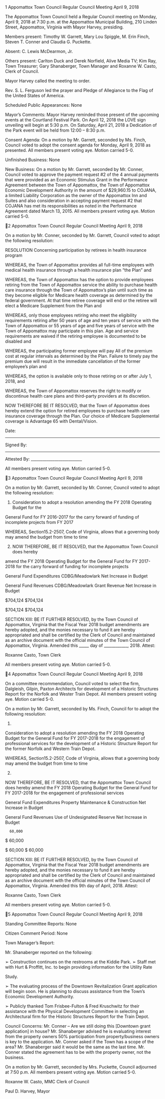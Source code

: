 1  Appomattox Town Council
Regular Council Meeting
April 9, 2018

The Appomattox Town Council held a Regular Council meeting on Monday, April 9, 2018 at
7:30 p.m. at the Appomattox Municipal Building, 210 Linden Street, Appomattox, Virginia with
Mayor Harvey, presiding.

Members present:  Timothy W. Garrett, Mary Lou Spiggle, M. Erin Finch, Steven T. Conner and
Claudia G. Puckette.

Absent:  C. Lewis McDearmon, Jr.

Others present:  Carlton Duck and Derek Norfield, Alive Media TV; Kim Ray, Town Treasurer;
Gary Shanaberger, Town Manager and Roxanne W. Casto, Clerk of Council.

Mayor Harvey called the meeting to order.

Rev. S. L. Ferguson led the prayer and Pledge of Allegiance to the Flag of the United States of
America.

Scheduled Public Appearances:
None

Mayor’s Comments:
Mayor Harvey reminded those present of the upcoming events at the Courtland Festival Park.
On April 12, 2018 the LOVE sign unveiling will begin at 5:30 p.m.  On Saturday, April 21, 2018
a Dedication of the Park event will be held from 12:00 – 8:30 p.m.

Consent Agenda:
On a motion by Mr. Garrett, seconded by Ms. Finch, Council voted to adopt the consent agenda
for Monday, April 9, 2018 as presented.  All members present voting aye.  Motion carried 5-0.

Unfinished Business:
None

New Business:
On a motion by Mr. Garrett, seconded by Mr. Conner, Council voted to approve the payment
request #2 of the 4 annual payments that were provided as an Economic Stimulus Grant in the
Performance Agreement between the Town of Appomattox, the Town of Appomattox Economic
Development Authority in the amount of $29,960.15 to COJANA, a limited Liability
Corporation as the owner of the Appomattox Inn and Suites and also consideration in accepting
payment request #2 that COJANA has met its responsibilities as noted in the Performance
Agreement dated March 13, 2015.  All members present voting aye.  Motion carried 5-0.

2  Appomattox Town Council
Regular Council Meeting
April 9, 2018

On a motion by Mr. Conner, seconded by Mr. Garrett, Council voted to adopt the following
resolution:

RESOLUTION
Concerning participation by retirees in health insurance program

WHEREAS, the Town of Appomattox provides all full-time employees with medical health
insurance through a health insurance plan “the Plan” and

WHEREAS, the Town of Appomattox has the option to provide employees retiring from the Town
of Appomattox service the ability to purchase health care insurance through the Town of
Appomattox’s plan until such time as they become eligible for Medicare health coverage as
determined by the federal government.  At that time retiree coverage will end or the retiree will
elect a Medicare Supplement from the Plan and

WHEREAS, only those employees retiring who meet the eligibility requirements retiring after 50
years of age and ten years of service with the Town of Appomattox or 55 years of age and five
years of service with the Town of Appomattox may participate in this plan.  Age and service
requirements are waived if the retiring employee is documented to be disabled and

WHEREAS, the participating former employee will pay All of the premium cost at regular
intervals as determined by the Plan.  Failure to timely pay the premium due will result in the
immediate cancellation of the former employee’s plan and

WHEREAS, the option is available only to those retiring on or after July 1, 2018, and

WHEREAS, the Town of Appomattox reserves the right to modify or discontinue health care
plans and third-party providers at its discretion.

NOW THEREFORE BE IT RESOLVED, that the Town of Appomattox does hereby extend the
option for retired employees to purchase health care insurance coverage through the Plan.  Our
choice of Medicare Supplemental coverage is Advantage 65 with Dental/Vision.

Date:

__________________________

Signed By:

__________________________

Attested By:  __________________________

All members present voting aye.  Motion carried 5-0.

3  Appomattox Town Council
Regular Council Meeting
April 9, 2018

On a motion by Mr. Garrett, seconded by Mr. Conner, Council voted to adopt the following
resolution:

1.  Consideration to adopt a resolution amending the FY 2018 Operating Budget for the

General Fund for FY 2016-2017 for the carry forward of funding of incomplete projects from
FY 2017

WHEREAS, Section15.2-2507, Code of Virginia, allows that a governing body may amend the
budget from time to time

2.  NOW THEREFORE, BE IT RESOLVED, that the Appomattox Town Council does hereby

amend the FY 2018 Operating Budget for the General Fund for FY 2017-2018 for the carry
forward of funding for incomplete projects

General Fund Expenditures
CDBG/Meadowlark
Net Increase in Budget

General Fund Revenues
CDBG/Meadowlark Grant Revenue
Net Increase in Budget

$704,124
$704,124

$704,124
$704,124

SECTION XIII:
BE IT FURTHER RESOLVED, by the Town Council of Appomattox, Virginia that the Fiscal
Year 2018 budget amendments are hereby adopted, and the monies necessary to fund it are
hereby appropriated and shall be certified by the Clerk of Council and maintained as an archive
document with the official minutes of the Town Council of Appomattox, Virginia.
Amended this _____ day of ____________, 2018.
Attest:

Roxanne Casto, Town Clerk

All members present voting aye.  Motion carried 5-0.

4  Appomattox Town Council
Regular Council Meeting
April 9, 2018

On a committee recommendation, Council voted to select the firm, Dalgleish, Gilpin, Paxton
Architects for development of a Historic Structures Report for the Norfolk and Wester Train
Depot.  All members present voting aye.  Motion carried 5-0.

On a motion by Mr. Garrett, seconded by Ms. Finch, Council for to adopt the following
resolution:

1.

Consideration to adopt a resolution amending the FY 2018 Operating Budget for the
General Fund for FY 2017-2018 for the engagement of professional services for the
development of a Historic Structure Report for the former Norfolk and Western Train
Depot.

WHEREAS, Section15.2-2507, Code of Virginia, allows that a governing body may amend the
budget from time to time

2.

NOW THEREFORE, BE IT RESOLVED, that the Appomattox Town Council does hereby
amend the FY 2018 Operating Budget for the General Fund for FY 2017-2018 for the
engagement of professional services

General Fund Expenditures
Property Maintenance & Construction
Net Increase in Budget

General Fund Revenues
Use of Undesignated Reserve
Net Increase in Budget

      60,000
 $   60,000

$   60,000
$    60,000

SECTION XIII:
BE IT FURTHER RESOLVED, by the Town Council of Appomattox, Virginia that the Fiscal
Year 2018 budget amendments are hereby adopted, and the monies necessary to fund it are
hereby appropriated and shall be certified by the Clerk of Council and maintained as an archive
document with the official minutes of the Town Council of Appomattox, Virginia.
Amended this 9th day of April, 2018.
Attest:

Roxanne Casto, Town Clerk

All members present voting aye.  Motion carried 5-0.

5  Appomattox Town Council
Regular Council Meeting
April 9, 2018

Standing Committee Reports:
None

Citizen Comment Period:
None

Town Manager’s Report:

Mr. Shanaberger reported on the following:

➢  Construction continues on the restrooms at the Kiddie Park.
➢  Staff met with Hurt & Proffitt, Inc. to begin providing information for the Utility Rate

Study.

➢  The evaluating process of the Downtown Revitalization Grant application will begin
soon.  He is planning to discuss assistance from the Town’s Economic Development
Authority.

➢  Publicly thanked Tom Frisbee-Fulton & Fred Kruschwitz for their assistance with the
Physical Development Committee in selecting an Architectural firm for the Historic
Structures Report for the Train Depot.

Council Concerns:
Mr. Conner – Are we still doing this [Downtown grant application] in house?  Mr. Shanaberger
advised he is evaluating interest from the property owners 50% participation from
property/business owners is key to the application.  Mr. Conner asked if the Town has a scope of
the area?  Mr. Shanaberger said it would be the same as the last time.  Mr. Conner stated the
agreement has to be with the property owner, not the business.

On a motion by Mr. Garrett, seconded by Mrs. Puckette, Council adjourned at 7:50 p.m.  All
members present voting aye.  Motion carried 5-0.

Roxanne W. Casto, MMC
Clerk of Council

Paul D. Harvey, Mayor

